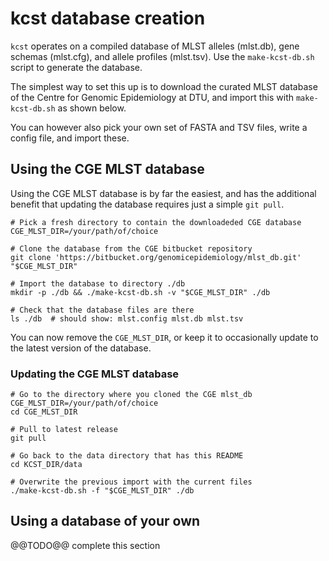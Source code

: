 # kcst database creation

`kcst` operates on a compiled database of MLST alleles (mlst.db), gene schemas
(mlst.cfg), and allele profiles (mlst.tsv).  Use the `make-kcst-db.sh` script
to generate the database.

The simplest way to set this up is to download the curated MLST database of the
Centre for Genomic Epidemiology at DTU, and import this with `make-kcst-db.sh`
as shown below.

You can however also pick your own set of FASTA and TSV files, write a config
file, and import these.


## Using the CGE MLST database

Using the CGE MLST database is by far the easiest, and has the additional
benefit that updating the database requires just a simple `git pull`.

    # Pick a fresh directory to contain the downloadeded CGE database
    CGE_MLST_DIR=/your/path/of/choice

    # Clone the database from the CGE bitbucket repository
    git clone 'https://bitbucket.org/genomicepidemiology/mlst_db.git' "$CGE_MLST_DIR"

    # Import the database to directory ./db
    mkdir -p ./db && ./make-kcst-db.sh -v "$CGE_MLST_DIR" ./db

    # Check that the database files are there
    ls ./db  # should show: mlst.config mlst.db mlst.tsv

You can now remove the `CGE_MLST_DIR`, or keep it to occasionally update
to the latest version of the database.


### Updating the CGE MLST database

    # Go to the directory where you cloned the CGE mlst_db
    CGE_MLST_DIR=/your/path/of/choice
    cd CGE_MLST_DIR

    # Pull to latest release
    git pull

    # Go back to the data directory that has this README
    cd KCST_DIR/data

    # Overwrite the previous import with the current files
    ./make-kcst-db.sh -f "$CGE_MLST_DIR" ./db
    
    
## Using a database of your own

@@TODO@@ complete this section


